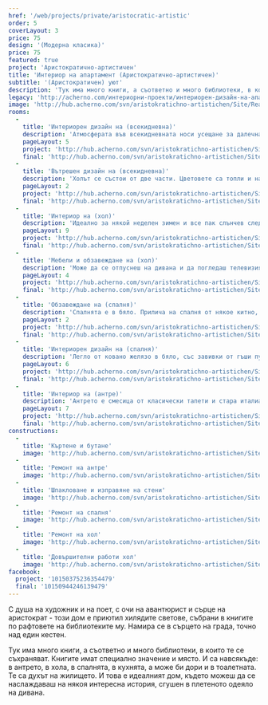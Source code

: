 ```yaml
---
href: '/web/projects/private/aristocratic-artistic'
order: 5
coverLayout: 3
price: 75
design: '(Модерна класика)'
price: 75
featured: true
project: 'Аристократично-артистичен'
title: 'Интериор на апартамент (Аристократично-артистичен)'
subtitle: '(Аристократичен) уют'
description: 'Тук има много книги, а съответно и много библиотеки, в които те се съхраняват. Книгите имат специално значение и място. И са навсякъде: в антрето, в хола, в спалнята, в кухнята, а може би дори и в тоалетната. Те са духът на жилището. '
legacy: 'http://acherno.com/интериорни-проекти/интериорен-дизайн-на-апартаменти/аристократично-артистичен/интериор.html'
image: 'http://hub.acherno.com/svn/aristokratichno-artistichen/Site/Realizacia/01_1.jpg'
rooms:
  -
    title: 'Интериорен дизайн на (всекидневна)'
    description: 'Атмосферата във всекидневната носи усещане за далечна и екзотична страна, английска колония, така че съвсем в реда на нещата е човек да изпие един чай в прекрасна порцеланова чаша, подслаждайки живота си с няколко маслени сладки, ухаещи на канела.'
    pageLayout: 5
    project: 'http://hub.acherno.com/svn/aristokratichno-artistichen/Site/3D/01-h_f.jpg'
    final: 'http://hub.acherno.com/svn/aristokratichno-artistichen/Site/Realizacia/01_1.jpg'
  -
    title: 'Вътрешен дизайн на (всекидневна)'
    description: 'Холът се състои от две части. Цветовете са топли и наситени. Стилът на мебелите в антрето е пренесен и тук. Обстановката е мека, приветлива, отпускаща и аристократично-артистична.'
    pageLayout: 2
    project: 'http://hub.acherno.com/svn/aristokratichno-artistichen/Site/3D/02-h_f.jpg'
    final: 'http://hub.acherno.com/svn/aristokratichno-artistichen/Site/Realizacia/02_2.jpg'
  -
    title: 'Интериор на (хол)'
    description: 'Идеално за някой неделен зимен и все пак слънчев следобед точно преди Коледа.'
    pageLayout: 9
    project: 'http://hub.acherno.com/svn/aristokratichno-artistichen/Site/3D/03-h_f.jpg'
    final: 'http://hub.acherno.com/svn/aristokratichno-artistichen/Site/Realizacia/03_26.jpg'
  -
    title: 'Мебели и обзавеждане на (хол)'
    description: 'Може да се отпуснеш на дивана и да погледаш телевизия или да почетеш книга в креслото.'
    pageLayout: 4
    project: 'http://hub.acherno.com/svn/aristokratichno-artistichen/Site/3D/04-h_f.jpg'
    final: 'http://hub.acherno.com/svn/aristokratichno-artistichen/Site/Realizacia/04_5.jpg'
  -
    title: 'Обзавеждане на (спалня)'
    description: 'Спалнята е в бяло. Прилича на спалня от някое китно, тихо и малко английско градче. Стаята за гости е със семпъл дизайн. Представяхме си я с пердета на рози, големи разцъфнали цветя, допълващи белите мебели.'
    pageLayout: 2
    project: 'http://hub.acherno.com/svn/aristokratichno-artistichen/Site/3D/05-s_f.jpg'
    final: 'http://hub.acherno.com/svn/aristokratichno-artistichen/Site/Realizacia/05_6.jpg'
  -
    title: 'Интериорен дизайн на (спалня)'
    description: 'Легло от ковано желязо в бяло, със завивки от гъши пух, поне дузина възглавници, задължително с ленени чаршафи, украсени с ръчно плетена дантела.'
    pageLayout: 6
    project: 'http://hub.acherno.com/svn/aristokratichno-artistichen/Site/3D/06-s_f.jpg'
    final: 'http://hub.acherno.com/svn/aristokratichno-artistichen/Site/Realizacia/06_7.jpg'
  -
    title: 'Интериор на (антре)'
    description: 'Антрето е смесица от класически тапети и стара италиански теракота с цветни фризове, образуващи килим. Мебелите са екзотични и в колониален стил.'
    pageLayout: 7
    project: 'http://hub.acherno.com/svn/aristokratichno-artistichen/Site/3D/07-a_f.jpg'
    final: 'http://hub.acherno.com/svn/aristokratichno-artistichen/Site/Realizacia/07_27.jpg'
constructions:
  - 
    title: 'Къртене и бутане'
    image: 'http://hub.acherno.com/svn/aristokratichno-artistichen/Site/Remonti/IMG_9650.JPG'
  - 
    title: 'Ремонт на антре'
    image: 'http://hub.acherno.com/svn/aristokratichno-artistichen/Site/Remonti/IMG_9635.JPG'
  - 
    title: 'Шпакловане и изправяне на стени'
    image: 'http://hub.acherno.com/svn/aristokratichno-artistichen/Site/Remonti/IMG_9641.JPG'
  - 
    title: 'Ремонт на спалня'
    image: 'http://hub.acherno.com/svn/aristokratichno-artistichen/Site/Remonti/IMG_0216.JPG'
  - 
    title: 'Ремонт на хол'
    image: 'http://hub.acherno.com/svn/aristokratichno-artistichen/Site/Remonti/IMG_9645.JPG'
  - 
    title: 'Довършителни работи хол'
    image: 'http://hub.acherno.com/svn/aristokratichno-artistichen/Site/Remonti/IMG_0211.JPG'
facebook:
  project: '10150375236354479'
  final: '10150944246139479'
---
```

С душа на художник и на поет, с очи на авантюрист и сърце на аристократ - този дом е приютил хилядите светове, събрани в книгите по рафтовете на библиотеките му. Намира се в сърцето на града, точно над един кестен.

Тук има много книги, а съответно и много библиотеки, в които те се съхраняват. Книгите имат специално значение и място. И са навсякъде: в антрето, в хола, в спалнята, в кухнята, а може би дори и в тоалетната. Те са духът на жилището. И това е идеалният дом, където можеш да се наслаждаваш на някоя интересна история, сгушен в плетеното одеяло на дивана.
